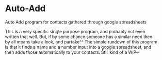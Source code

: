 # Auto-Add
Auto Add program for contacts gathered through google spreadsheets

This is a very specific single purpose program, and probably not even written that well. But, if by some chance someone has a similar need then by all means take a look, and partake^^
The simple rundown of this program is that it finds a name and a number input into a google spreadsheet, and then adds those automatically to your contacts. Still kind of a WIP~
